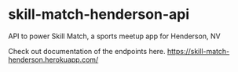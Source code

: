 # skill-match-henderson-api
API to power Skill Match, a sports meetup app for Henderson, NV

Check out documentation of the endpoints here. 
https://skill-match-henderson.herokuapp.com/